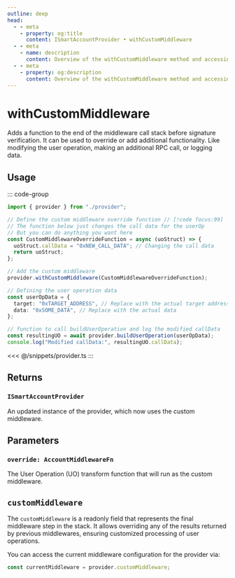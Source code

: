 ```yaml
---
outline: deep
head:
  - - meta
    - property: og:title
      content: ISmartAccountProvider • withCustomMiddleware
  - - meta
    - name: description
      content: Overview of the withCustomMiddleware method and accessing the customMiddleware readonly field on ISmartAccountProvider
  - - meta
    - property: og:description
      content: Overview of the withCustomMiddleware method and accessing the customMiddleware readonly field on ISmartAccountProvider
---
```


# withCustomMiddleware

Adds a function to the end of the middleware call stack before signature verification. It can be used to override or add additional functionality. Like modifying the user operation, making an additional RPC call, or logging data.

## Usage

::: code-group

```ts [example.ts]
import { provider } from "./provider";

// Define the custom middleware override function // [!code focus:99]
// The function below just changes the call data for the userOp
// But you can do anything you want here
const CustomMiddlewareOverrideFunction = async (uoStruct) => {
  uoStruct.callData = "0xNEW_CALL_DATA"; // Changing the call data
  return uoStruct;
};

// Add the custom middleware
provider.withCustomMiddleware(CustomMiddlewareOverrideFunction);

// Defining the user operation data
const userOpData = {
  target: "0xTARGET_ADDRESS", // Replace with the actual target address
  data: "0xSOME_DATA", // Replace with the actual data
};

// function to call buildUserOperation and log the modified callData
const resultingUO = await provider.buildUserOperation(userOpData);
console.log("Modified callData:", resultingUO.callData);
```

<<< @/snippets/provider.ts
:::

## Returns

### `ISmartAccountProvider`

An updated instance of the provider, which now uses the custom middleware.

## Parameters

### `override: AccountMiddlewareFn`

The User Operation (UO) transform function that will run as the custom middleware.

## `customMiddleware`

The `customMiddleware` is a readonly field that represents the final middleware step in the stack. It allows overriding any of the results returned by previous middlewares, ensuring customized processing of user operations.

You can access the current middleware configuration for the provider via:

```ts
const currentMiddleware = provider.customMiddleware;
```
